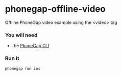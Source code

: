 phonegap-offline-video
======================

Offline PhoneGap video example using the &lt;video> tag

### You will need

* the [PhoneGap CLI](https://github.com/phonegap/phonegap-cli)

### Run it

	phonegap run ios